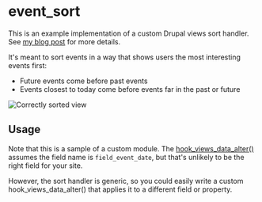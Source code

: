 # event_sort

This is an example implementation of a custom Drupal views sort handler. See [my blog post](https://evolvingweb.ca/blog/custom-views-sort-plugin-for-upcoming-events) for more details.

It's meant to sort events in a way that shows users the most interesting events first:

* Future events come before past events
* Events closest to today come before events far in the past or future

![Correctly sorted view](https://evolvingweb.ca/sites/default/files/inline-images/views-sort-blog-post_1.png)

## Usage

Note that this is a sample of a custom module. The [hook_views_data_alter()](event_sort.views.inc#L11) assumes the field name is `field_event_date`, but that's unlikely to be the right field for your site.

However, the sort handler is generic, so you could easily write a custom hook_views_data_alter() that applies it to a different field or property.
